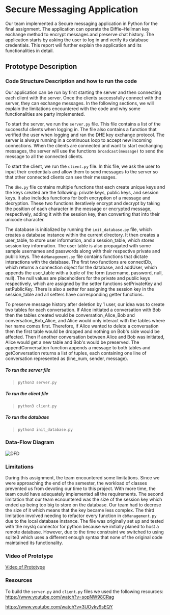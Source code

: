 # Secure Messaging Application
Our team implemented a Secure messaging application in Python for the final assignment. The application can operate the Diffie–Hellman key exchange method to encrypt messages and preserve chat history. The application starts by asking the user to log in and verify its database credentials. This report will further explain the application and its functionalities in detail.

## Prototype Description

### Code Structure Description and how to run the code
Our application can be run by first starting the server and then connecting each client with the server. Once the clients successfully connect with the server, they can exchange messages. In the following sections, we will explain the limitations encountered with the code and why some functionalities are party implemented.

To start the server, we run the `server.py` file. This file contains a list of the successful clients when logging in. The file also contains a function that verified the user when logging and ran the DHE key exchange protocol. The server is always running in a continuous loop to accept new incoming connections. When the clients are connected and want to start exchanging messages, the server will use the functions `broadcast(message)` to send the message to all the connected clients. 

To start the client, we run the `client.py` file. In this file, we ask the user to input their credentials and allow them to send messages to the server so that other connected clients can see their messages. 

The `dhe.py` file contains multiple functions that each create unique keys and the keys created are the following: private keys, public keys, and session keys. It also includes functions for both encryption of a message and decryption. These two functions iteratively encrypt and decrypt by taking the position of each character in the message or encrypted message, respectively, adding it with the session key, then converting that into their unicode character. 

The database is initialized by running the `init_database.py` file, which creates a database instance within the current directory. It then creates a user_table, to store user information, and a session_table, which stores session key information. The user table is also propagated with some sample usernames and passwords along with their respective private and public keys. The `daManagement.py` file contains functions that dictate interactions with the database. The first two functions are connectDb, which returns a connection object for the database, and addUser, which appends the user_table with a tuple of the form (username, password, null, null). The null values are placeholders for the private and public keys respectively, which are assigned by the setter functions setPrivateKey and setPublicKey. There is also a setter for assigning the session key in the session_table and all setters have corresponding getter functions. 

To preserve message history after deletion by 1 user, our idea was to create two tables for each conversation. If Alice initiated a conversation with Bob then the tables created would be conversation_Alice_Bob and conversation_Bob_Alice, and Alice would only interact with the tables where her name comes first. Therefore, if Alice wanted to delete a conversation then the first table would be dropped and nothing on Bob's side would be affected. Then if another conversation between Alice and Bob was initiated, Alice would get a new table and Bob's would be preserved. The appendConversation function appends a message to both tables and getConversation returns a list of tuples, each containing one line of conversation represented as (line_num, sender, message).



##### To run the server file 

> `python3 server.py`

##### To run the client file 

> `python3 client.py`


##### To run the database

> `python3 init_database.py`

### Data-Flow Diagram 
![DFD](/uploads/adf60404eb979a99bd0d274f79b859b3/Untitled__1_.jpg)


### Limitations 
During this assignment, the team encountered some limitations. Since we were approaching the end of the semester, the workload of classes prevented us from devoting our time to this project. With more time, the team could have adequately implemented all the requirements. The second limitation that our team ecnountered was the size of the session key which ended up being too big to store on the database. Our team had to decrese the size of it which means that the key became less complex. The third limitation involved needing to refactor every function in `dbManagement.py` due to the local database instance. The file was originally set up and tested with the myslq connector for python because we initially planed to host a remote database. However, due to the time constraint we switched to using sqlite3 which uses a different enough syntax that none of the original code maintained its functionality. 


### Video of Prototype 

[Video of Prototype](https://youtu.be/SJvV2O3gGIc )

### Resources 
To build the `server.py` and `client.py` files we used the following resources:  
https://www.youtube.com/watch?v=sopNW98CRag  

https://www.youtube.com/watch?v=3UOyky9sEQY

